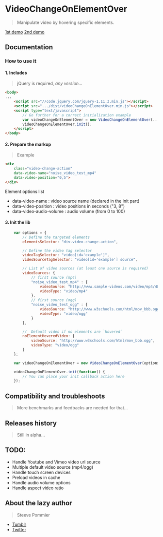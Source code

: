 # VideoChangeOnElementOver
> Manipulate video by hovering specific elements.

[1st demo](https://raw.githubusercontent.com/CostardRouge/VideoChangeOnElementOver/master/demo/demo1.zip)
[2nd demo](https://raw.githubusercontent.com/CostardRouge/VideoChangeOnElementOver/master/demo/demo2.zip)

## Documentation

### How to use it
#### 1. Includes

> jQuery is required, _any version..._

```html
<body>
...
    <script src="//code.jquery.com/jquery-1.11.3.min.js"></script>
    <script src=".../dist/videoChangeOnElementOver.min.js"></script>
    <script type="text/javascript">
        // Go further for a correct initialization example
        var videoChangeOnElementOver = new VideoChangeOnElementOver(...);
        videoChangeOnElementOver.init();
	</script>
</body>
```

#### 2. Prepare the markup

> Example
```html
<div
    class="video-change-action"
    data-video-name="noise_video_test_mp4"
    data-video-position="0,5">
</div>
```

Element options list
* data-video-name : video source name (declared in the init part)
* data-video-position : video positions in seconds ("3, 8")
* data-video-audio-volume : audio volume (from 0 to 100)

#### 3. Init the lib

```javascript
    var options = {
        // Define the targeted elements
        elementsSelector: "div.video-change-action",

        // Define the video tag selector
        videoTagSelector: "video[id='example']",
        videoSourceTagSelector: "video[id='example'] source",

        // List of video sources (at least one source is required)
        videoSources: {
            // first source (mp4)
            "noise_video_test_mp4" : {
                videoSource: "http://www.sample-videos.com/video/mp4/480/big_buck_bunny_480p_2mb.mp4",
                videoType: "video/mp4"
            },
            // first source (ogg)
            "noise_video_test_ogg" : {
                videoSource: "http://www.w3schools.com/html/mov_bbb.ogg",
                videoType: "video/ogg"
            }
        },

        //  Default video if no elements are `hovered`
        noElementHoveredVideo: {
            videoSource: "http://www.w3schools.com/html/mov_bbb.ogg",
            videoType: "video/ogg"
        }
    };

    var videoChangeOnElementOver = new VideoChangeOnElementOver(options);

    videoChangeOnElementOver.init(function() {
        // You can place your init callback action here
    });
```

## Compatibility and troubleshoots

> More benchmarks and feedbacks are needed for that...

## Releases history

> Still in alpha...

## TODO:

 * Handle Youtube and Vimeo video url source
 * Multiple default video source (mp4/ogg)
 * Handle touch screen devices
 * Preload videos in cache
 * Handle audio volume options
 * Handle aspect video ratio

## About the lazy author
> Steeve Pommier

* [Tumblr](//costardrouge.eu)
* [Twitter](//twitter.com/BlousonRouge)
